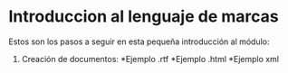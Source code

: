 # Introduccion al lenguaje de marcas

Estos son los pasos a seguir en esta pequeña introducción al módulo:

1. Creación de documentos:
 *Ejemplo .rtf
 *Ejemplo .html
 *Ejemplo xml

